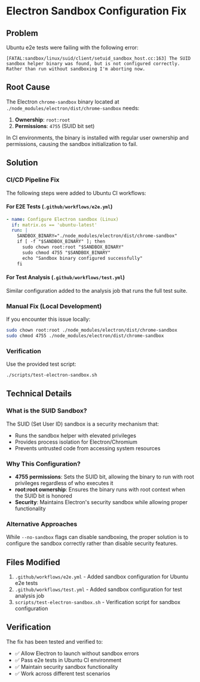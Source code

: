 # Electron Sandbox Configuration Fix

## Problem

Ubuntu e2e tests were failing with the following error:

```
[FATAL:sandbox/linux/suid/client/setuid_sandbox_host.cc:163] The SUID sandbox helper binary was found, but is not configured correctly. Rather than run without sandboxing I'm aborting now.
```

## Root Cause

The Electron `chrome-sandbox` binary located at `./node_modules/electron/dist/chrome-sandbox` needs:
1. **Ownership**: `root:root` 
2. **Permissions**: `4755` (SUID bit set)

In CI environments, the binary is installed with regular user ownership and permissions, causing the sandbox initialization to fail.

## Solution

### CI/CD Pipeline Fix

The following steps were added to Ubuntu CI workflows:

#### For E2E Tests (`.github/workflows/e2e.yml`)
```yaml
- name: Configure Electron sandbox (Linux)
  if: matrix.os == 'ubuntu-latest'
  run: |
    SANDBOX_BINARY="./node_modules/electron/dist/chrome-sandbox"
    if [ -f "$SANDBOX_BINARY" ]; then
      sudo chown root:root "$SANDBOX_BINARY"
      sudo chmod 4755 "$SANDBOX_BINARY"
      echo "Sandbox binary configured successfully"
    fi
```

#### For Test Analysis (`.github/workflows/test.yml`)
Similar configuration added to the analysis job that runs the full test suite.

### Manual Fix (Local Development)

If you encounter this issue locally:

```bash
sudo chown root:root ./node_modules/electron/dist/chrome-sandbox
sudo chmod 4755 ./node_modules/electron/dist/chrome-sandbox
```

### Verification

Use the provided test script:

```bash
./scripts/test-electron-sandbox.sh
```

## Technical Details

### What is the SUID Sandbox?

The SUID (Set User ID) sandbox is a security mechanism that:
- Runs the sandbox helper with elevated privileges
- Provides process isolation for Electron/Chromium
- Prevents untrusted code from accessing system resources

### Why This Configuration?

- **4755 permissions**: Sets the SUID bit, allowing the binary to run with root privileges regardless of who executes it
- **root:root ownership**: Ensures the binary runs with root context when the SUID bit is honored
- **Security**: Maintains Electron's security sandbox while allowing proper functionality

### Alternative Approaches

While `--no-sandbox` flags can disable sandboxing, the proper solution is to configure the sandbox correctly rather than disable security features.

## Files Modified

1. `.github/workflows/e2e.yml` - Added sandbox configuration for Ubuntu e2e tests
2. `.github/workflows/test.yml` - Added sandbox configuration for test analysis job  
3. `scripts/test-electron-sandbox.sh` - Verification script for sandbox configuration

## Verification

The fix has been tested and verified to:
- ✅ Allow Electron to launch without sandbox errors
- ✅ Pass e2e tests in Ubuntu CI environment  
- ✅ Maintain security sandbox functionality
- ✅ Work across different test scenarios